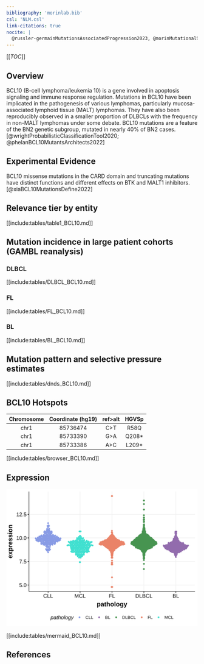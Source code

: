 ```yaml
---
bibliography: 'morinlab.bib'
csl: 'NLM.csl'
link-citations: true
nocite: |
  @russler-germainMutationsAssociatedProgression2023, @morinMutationalStructuralAnalysis2013, @morinFrequentMutationHistonemodifying2011, @xiaBCL10MutationsDefine2022, @spinaGeneticsNodalMarginal2016, @wrightProbabilisticClassificationTool2020, @phelanBCL10MutantsArchitects2022, 
---
```


[[_TOC_]]

## Overview
BCL10 (B-cell lymphoma/leukemia 10) is a gene involved in apoptosis signaling and immune response regulation. 
Mutations in BCL10 have been implicated in the pathogenesis of various lymphomas, particularly mucosa-associated lymphoid tissue (MALT) lymphomas. 
They have also been reproducibly observed in a smaller proportion of DLBCLs with the frequency in non-MALT lymphomas under some debate. 
BCL10 mutations are a feature of the BN2 genetic subgroup, mutated in nearly 40% of BN2 cases.[@wrightProbabilisticClassificationTool2020; @phelanBCL10MutantsArchitects2022]

## Experimental Evidence

BCL10 missense mutations in the CARD domain and truncating mutations have distinct functions and different effects on BTK and MALT1 inhibitors. [@xiaBCL10MutationsDefine2022]



## Relevance tier by entity

[[include:tables/table1_BCL10.md]]

## Mutation incidence in large patient cohorts (GAMBL reanalysis)

### DLBCL
[[include:tables/DLBCL_BCL10.md]]

### FL
[[include:tables/FL_BCL10.md]]

### BL
[[include:tables/BL_BCL10.md]]

## Mutation pattern and selective pressure estimates

[[include:tables/dnds_BCL10.md]]

## BCL10 Hotspots

| Chromosome |Coordinate (hg19) | ref>alt | HGVSp | 
 | :---:| :---: | :--: | :---: |
| chr1 | 85736474 | C>T | R58Q |
| chr1 | 85733390 | G>A | Q208* |
| chr1 | 85733386 | A>C | L209* |

[[include:tables/browser_BCL10.md]]

## Expression

![](images/gene_expression/BCL10_by_pathology.svg)

[[include:tables/mermaid_BCL10.md]]

## References

<!-- ORIGIN: morinFrequentMutationHistonemodifying2011 -->
<!-- FL: russler-germainMutationsAssociatedProgression2023b -->
<!-- MZL: spinaGeneticsNodalMarginal2016b -->
<!-- DLBCL: morinFrequentMutationHistonemodifying2011 -->
